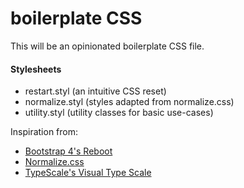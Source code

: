 # boilerplate CSS
This will be an opinionated boilerplate CSS file.

#### Stylesheets
* restart.styl (an intuitive CSS reset)
* normalize.styl (styles adapted from normalize.css)
* utility.styl (utility classes for basic use-cases)

Inspiration from:
* [Bootstrap 4's Reboot](https://getbootstrap.com/docs/4.1/content/reboot/)
* [Normalize.css](https://github.com/necolas/normalize.css)
* [TypeScale's Visual Type Scale](http://type-scale.com/)